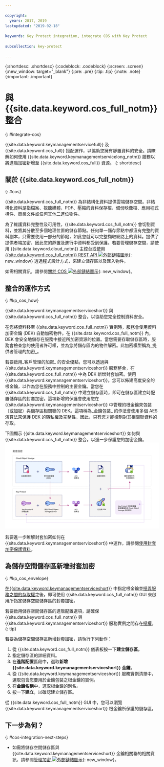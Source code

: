 ```yaml
---

copyright:
  years: 2017, 2019
lastupdated: "2019-02-18"

keywords: Key Protect integration, integrate COS with Key Protect

subcollection: key-protect

---
```


{:shortdesc: .shortdesc}
{:codeblock: .codeblock}
{:screen: .screen}
{:new_window: target="_blank"}
{:pre: .pre}
{:tip: .tip}
{:note: .note}
{:important: .important}

# 與 {{site.data.keyword.cos_full_notm}} 整合
{: #integrate-cos}

{{site.data.keyword.keymanagementservicefull}} 及 {{site.data.keyword.cos_full}} 搭配運作，以協助您擁有靜置資料的安全。請瞭解如何使用 {{site.data.keyword.keymanagementservicelong_notm}} 服務以將進階加密新增至 {{site.data.keyword.cos_full}} 資源。
{: shortdesc}

## 關於 {{site.data.keyword.cos_full_notm}}
{: #cos}

{{site.data.keyword.cos_full_notm}} 為非結構化資料提供雲端儲存空間。非結構化資料是指檔案、視聽媒體、PDF、壓縮的資料保存檔、備份映像檔、應用程式構件、商業文件或任何其他二進位物件。  

為了維護資料完整性及可用性，{{site.data.keyword.cos_full_notm}} 會切割資料，並將其分散至多個地理位置的儲存節點。任何單一儲存節點中都沒有完整的資料副本，只需要使用一部分的節點，如此您就可以完整擷取網路上的資料。提供了提供者端加密，因此您的靜置及進行中資料都受到保護。若要管理儲存空間，請使用 {{site.data.keyword.cloud_notm}} 主控台或使用 [{{site.data.keyword.cos_full_notm}} REST API ![外部鏈結圖示](../../../icons/launch-glyph.svg "外部鏈結圖示")](/docs/services/cloud-object-storage?topic=cloud-object-storage-about-the-ibm-cloud-object-storage-api){: new_window} 透過程式設計方式，來建立儲存區以及匯入物件。

如需相關資訊，請參閱[關於 COS ![外部鏈結圖示](../../../icons/launch-glyph.svg "外部鏈結圖示")](/docs/services/cloud-object-storage?topic=cloud-object-storage-about-ibm-cloud-object-storage){: new_window}。

## 整合的運作方式
{: #kp_cos_how}

{{site.data.keyword.keymanagementserviceshort}} 與 {{site.data.keyword.cos_full_notm}} 整合，以協助您完全控制資料安全。  

在您將資料移至 {{site.data.keyword.cos_full_notm}} 實例時，服務會使用資料加密金鑰 (DEK) 自動加密物件。在 {{site.data.keyword.cos_full_notm}} 內，DEK 會安全地儲存在服務中接近所加密資源的位置。當您需要存取儲存區時，服務會檢查您的使用者許可權，並為您將儲存區內的物件解密。此加密模型稱為_提供者管理的加密_。

若要啟用_客戶管理的加密_ 的安全優點，您可以透過與 {{site.data.keyword.keymanagementserviceshort}} 服務整合，在 {{site.data.keyword.cos_full_notm}} 中為 DEK 新增封套加密。使用 {{site.data.keyword.keymanagementserviceshort}}，您可以佈建高度安全的根金鑰，以作為您在服務中控制的主要金鑰。當您在 {{site.data.keyword.cos_full_notm}} 中建立儲存區時，即可在儲存區建立時配置儲存區的封套加密。這項新增的保護會使用您在 {{site.data.keyword.keymanagementserviceshort}} 中管理的根金鑰來包裝（或加密）與儲存區相關聯的 DEK。這項稱為_金鑰包裝_ 的作法會使用多個 AES 演算法來保護 DEK 的隱私權及完整性，因此，只有您才能控制對其相關聯資料的存取。

下圖顯示 {{site.data.keyword.keymanagementserviceshort}} 如何與 {{site.data.keyword.cos_full_notm}} 整合，以進一步保護您的加密金鑰。
![此圖顯示封套加密的環境定義視圖。](../images/kp-cos-envelope_min.svg)

若要進一步瞭解封套加密如何在 {{site.data.keyword.keymanagementserviceshort}} 中運作，請參閱[使用封套加密保護資料](/docs/services/key-protect?topic=key-protect-envelope-encryption)。

## 為儲存空間儲存區新增封套加密
{: #kp_cos_envelope}

[在{{site.data.keyword.keymanagementserviceshort}}](/docs/services/key-protect?topic=key-protect-create-root-keys) 中指定根金鑰並[授與服務之間的存取權](/docs/services/key-protect?topic=key-protect-integrate-services#grant-access)之後，即可使用 {{site.data.keyword.cos_full_notm}} GUI 來啟用所指定儲存空間儲存區的封套加密。

 若要啟用儲存空間儲存區的進階配置選項，請確保 {{site.data.keyword.cos_full_notm}} 與 {{site.data.keyword.keymanagementserviceshort}} 服務實例之間存在[授權](/docs/services/key-protect?topic=key-protect-integrate-services#grant-access)。
{: tip}

若要為儲存空間儲存區新增封套加密，請執行下列動作：

1. 從 {{site.data.keyword.cos_full_notm}} 儀表板按一下**建立儲存區**。
2. 指定儲存區的詳細資料。
3. 在**進階配置**區段中，選取**新增 {{site.data.keyword.keymanagementserviceshort}} 金鑰**。
4. 從 {{site.data.keyword.keymanagementserviceshort}} 服務實例清單中，選取包含您要用於金鑰包裝之根金鑰的實例。
5. 在**金鑰名稱**中，選取根金鑰的別名。
6. 按一下**建立**，以確認建立儲存區。

從 {{site.data.keyword.cos_full_notm}} GUI 中，您可以瀏覽 {{site.data.keyword.keymanagementserviceshort}} 根金鑰所保護的儲存區。

## 下一步為何？
{: #cos-integration-next-steps}

- 如需將儲存空間儲存區與 {{site.data.keyword.keymanagementserviceshort}} 金鑰相關聯的相關資訊，請參閱[管理加密 ![外部鏈結圖示](../../../icons/launch-glyph.svg "外部鏈結圖示")](/docs/services/cloud-object-storage?topic=cloud-object-storage-manage-encryption){: new_window}。 
